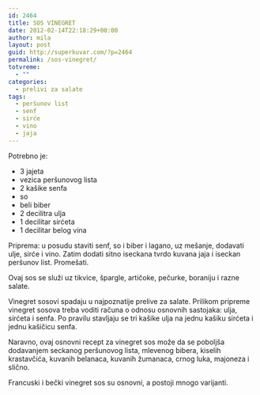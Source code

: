 ```yaml
---
id: 2464
title: SOS VINEGRET
date: 2012-02-14T22:18:29+00:00
author: mila
layout: post
guid: http://superkuvar.com/?p=2464
permalink: /sos-vinegret/
totvreme:
  - ""
categories:
  - prelivi za salate
tags:
  - peršunov list
  - senf
  - sirće
  - vino
  - jaja
---
```

Potrebno je:

  * 3 jajeta
  * vezica peršunovog lista
  * 2 kašike senfa
  * so
  * beli biber
  * 2 decilitra ulja
  * 1 decilitar sirćeta
  * 1 decilitar belog vina

Priprema: u posudu staviti senf, so i biber i lagano, uz mešanje, dodavati ulje, sirće i vino. Zatim dodati sitno iseckana tvrdo kuvana jaja i iseckan peršunov list. Promešati.

Ovaj sos se služi uz tikvice, špargle, artičoke, pečurke, boraniju i razne salate.

Vinegret sosovi spadaju u najpoznatije prelive za salate. Prilikom pripreme vinegret sosova treba voditi računa o odnosu osnovnih sastojaka: ulja, sirćeta i senfa. Po pravilu stavljaju se tri kašike ulja na jednu kašiku sirćeta i jednu kašičicu senfa.

Naravno, ovaj osnovni recept za vinegret sos može da se poboljša dodavanjem seckanog peršunovog lista, mlevenog bibera, kiselih krastavčića, kuvanih belanaca, kuvanih žumanaca, crnog luka, majoneza i slično.

Francuski i bečki vinegret sos su osnovni, a postoji mnogo varijanti.